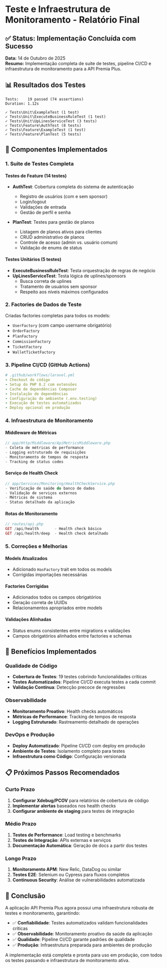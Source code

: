 # Teste e Infraestrutura de Monitoramento - Relatório Final

## ✅ Status: Implementação Concluída com Sucesso

**Data:** 14 de Outubro de 2025  
**Resumo:** Implementação completa de suite de testes, pipeline CI/CD e infraestrutura de monitoramento para a API Premia Plus.

## 📊 Resultados dos Testes

```
Tests:    19 passed (74 assertions)
Duration: 1.12s

✓ Tests\Unit\ExampleTest (1 test)
✓ Tests\Unit\ExecuteBusinessRuleTest (1 test)  
✓ Tests\Unit\UpLinesServiceTest (3 tests)
✓ Tests\Feature\AuthTest (8 tests)
✓ Tests\Feature\ExampleTest (1 test)
✓ Tests\Feature\PlanTest (5 tests)
```

## 🔧 Componentes Implementados

### 1. Suite de Testes Completa

#### Testes de Feature (14 testes)
- **AuthTest**: Cobertura completa do sistema de autenticação
  - Registro de usuários (com e sem sponsor)
  - Login/logout
  - Validações de entrada
  - Gestão de perfil e senha
  
- **PlanTest**: Testes para gestão de planos
  - Listagem de planos ativos para clientes
  - CRUD administrativo de planos
  - Controle de acesso (admin vs. usuário comum)
  - Validação de enums de status

#### Testes Unitários (5 testes)
- **ExecuteBusinessRuleTest**: Testa orquestração de regras de negócio
- **UpLinesServiceTest**: Testa lógica de uplines/sponsors
  - Busca correta de uplines
  - Tratamento de usuários sem sponsor
  - Respeito aos níveis máximos configurados

### 2. Factories de Dados de Teste
Criadas factories completas para todos os models:
- `UserFactory` (com campo username obrigatório)
- `OrderFactory`
- `PlanFactory` 
- `CommissionFactory`
- `TicketFactory`
- `WalletTicketFactory`

### 3. Pipeline CI/CD (GitHub Actions)
```yaml
# .github/workflows/laravel.yml
- Checkout do código
- Setup do PHP 8.2 com extensões
- Cache de dependências Composer
- Instalação de dependências
- Configuração do ambiente (.env.testing)
- Execução de testes automatizados
- Deploy opcional em produção
```

### 4. Infraestrutura de Monitoramento

#### Middleware de Métricas
```php
// app/Http/Middleware/ApiMetricsMiddleware.php
- Coleta de métricas de performance
- Logging estruturado de requisições
- Monitoramento de tempos de resposta
- Tracking de status codes
```

#### Serviço de Health Check
```php
// app/Services/Monitoring/HealthCheckService.php
- Verificação de saúde do banco de dados
- Validação de serviços externos
- Métricas de sistema
- Status detalhado da aplicação
```

#### Rotas de Monitoramento
```php
// routes/api.php
GET /api/health       - Health check básico
GET /api/health/deep  - Health check detalhado
```

### 5. Correções e Melhorias

#### Models Atualizados
- Adicionado `HasFactory` trait em todos os models
- Corrigidas importações necessárias

#### Factories Corrigidas
- Adicionados todos os campos obrigatórios
- Geração correta de UUIDs
- Relacionamentos apropriados entre models

#### Validações Alinhadas
- Status enums consistentes entre migrations e validações
- Campos obrigatórios alinhados entre factories e schemas

## 🚀 Benefícios Implementados

### Qualidade de Código
- **Cobertura de Testes**: 19 testes cobrindo funcionalidades críticas
- **Testes Automatizados**: Pipeline CI/CD executa testes a cada commit
- **Validação Contínua**: Detecção precoce de regressões

### Observabilidade
- **Monitoramento Proativo**: Health checks automáticos
- **Métricas de Performance**: Tracking de tempos de resposta
- **Logging Estruturado**: Rastreamento detalhado de operações

### DevOps e Produção
- **Deploy Automatizado**: Pipeline CI/CD com deploy em produção
- **Ambiente de Testes**: Isolamento completo para testes
- **Infraestrutura como Código**: Configuração versionada

## 📋 Próximos Passos Recomendados

### Curto Prazo
1. **Configurar Xdebug/PCOV** para relatórios de cobertura de código
2. **Implementar alertas** baseados nos health checks
3. **Configurar ambiente de staging** para testes de integração

### Médio Prazo
1. **Testes de Performance**: Load testing e benchmarks
2. **Testes de Integração**: APIs externas e serviços
3. **Documentação Automática**: Geração de docs a partir dos testes

### Longo Prazo
1. **Monitoramento APM**: New Relic, DataDog ou similar
2. **Testes E2E**: Selenium ou Cypress para fluxos completos
3. **Continuous Security**: Análise de vulnerabilidades automatizada

## 🎯 Conclusão

A aplicação API Premia Plus agora possui uma infraestrutura robusta de testes e monitoramento, garantindo:

- ✅ **Confiabilidade**: Testes automatizados validam funcionalidades críticas
- ✅ **Observabilidade**: Monitoramento proativo da saúde da aplicação  
- ✅ **Qualidade**: Pipeline CI/CD garante padrões de qualidade
- ✅ **Produção**: Infraestrutura preparada para ambientes de produção

A implementação está completa e pronta para uso em produção, com todos os testes passando e infraestrutura de monitoramento ativa.